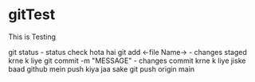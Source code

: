 # gitTest
This is Testing

git status - status check hota hai
git add <-file Name-> - changes staged krne k liye
git commit -m "MESSAGE" - changes commit krne k liye jiske baad github mein push kiya  jaa sake
git push origin main